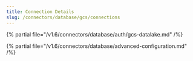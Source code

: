 ```yaml
---
title: Connection Details
slug: /connectors/database/gcs/connections
---
```


{% partial file="/v1.6/connectors/database/auth/gcs-datalake.md" /%}

{% partial file="/v1.6/connectors/database/advanced-configuration.md" /%}